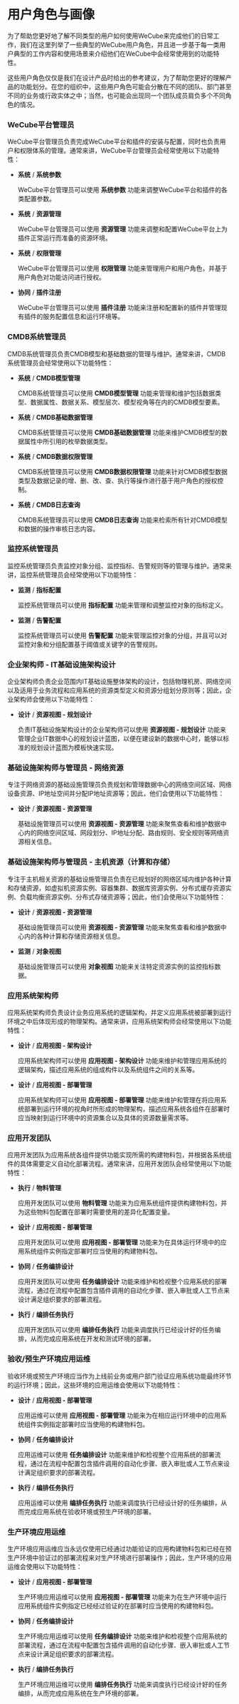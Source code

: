 # 用户角色与画像

为了帮助您更好地了解不同类型的用户如何使用WeCube来完成他们的日常工作，我们在这里列举了一些典型的WeCube用户角色，并且进一步基于每一类用户典型的工作内容和使用场景来介绍他们在WeCube中会经常使用到的功能特性。

这些用户角色仅仅是我们在设计产品时给出的参考建议，为了帮助您更好的理解产品的功能划分。在您的组织中，这些用户角色可能会分散在不同的团队、部门甚至不同的业务或行政实体之中；当然，也可能会出现同一个团队成员肩负多个不同角色的情况。


### WeCube平台管理员

WeCube平台管理员负责完成WeCube平台和插件的安装与配置，同时也负责用户和权限体系的管理。通常来讲，WeCube平台管理员会经常使用以下功能特性：

- **系统** / **系统参数**

    WeCube平台管理员可以使用 **系统参数** 功能来调整WeCube平台和插件的各类配置参数。

- **系统** / **资源管理**

    WeCube平台管理员可以使用 **资源管理** 功能来调整和配置WeCube平台上为插件正常运行而准备的资源环境。

- **系统** / **权限管理**

    WeCube平台管理员可以使用 **权限管理** 功能来管理用户和用户角色，并基于用户角色对功能访问进行授权。

- **协同** / **插件注册**

    WeCube平台管理员可以使用 **插件注册** 功能来注册和配置新的插件并管理现有插件的服务配置信息和运行环境等。


### CMDB系统管理员

CMDB系统管理员负责CMDB模型和基础数据的管理与维护。通常来讲，CMDB系统管理员会经常使用以下功能特性：

- **系统** / **CMDB模型管理**

    CMDB系统管理员可以使用 **CMDB模型管理** 功能来管理和维护包括数据类型、数据属性、数据关系、模型层次、模型视角等在内的CMDB模型要素。

- **系统** / **CMDB基础数据管理**

    CMDB系统管理员可以使用 **CMDB基础数据管理** 功能来维护CMDB模型的数据属性中所引用的枚举数据类型。

- **系统** / **CMDB数据权限管理**

    CMDB系统管理员可以使用 **CMDB数据权限管理** 功能来针对CMDB模型数据类型及数据记录的增、删、改、查、执行等操作进行基于用户角色的授权控制。

- **系统** / **CMDB日志查询**

    CMDB系统管理员可以使用 **CMDB日志查询** 功能来检索所有针对CMDB模型和数据的操作审核日志内容。


### 监控系统管理员

监控系统管理员负责监控对象分组、监控指标、告警规则等的管理与维护。通常来讲，监控系统管理员会经常使用以下功能特性：

- **监测** / **指标配置**

    监控系统管理员可以使用 **指标配置** 功能来管理和调整监控对象的指标定义。

- **监测** / **告警配置**

    监控系统管理员可以使用 **告警配置** 功能来管理监控对象的分组，并且可以对监控对象和分组配置基于阈值或关键字的告警规则。


### 企业架构师 - IT基础设施架构设计

企业架构师负责企业范围内IT基础设施整体架构的设计，包括物理机房、网络空间以及适用于业务流程和应用系统的资源类型定义和资源分组划分原则等；因此，企业架构师会使用以下功能特性：

- **设计** / **资源视图 - 规划设计**

    负责IT基础设施架构设计的企业架构师可以使用 **资源视图 - 规划设计** 功能来管理企业IT数据中心的规划设计蓝图，以便在建设新的数据中心时，能够以标准的规划设计蓝图为模板快速实现。


### 基础设施架构师与管理员 - 网络资源

专注于网络资源的基础设施管理员负责规划和管理数据中心的网络空间区域、网络设备资源、IP地址空间并分配IP地址资源等；因此，他们会使用以下功能特性：

- **设计** / **资源视图 - 资源管理**

    基础设施管理员可以使用 **资源视图 - 资源管理** 功能来聚焦查看和维护数据中心内的网络空间区域、网段划分、IP地址分配、路由规则、安全规则等网络资源相关信息。

### 基础设施架构师与管理员 - 主机资源（计算和存储）

专注于主机相关资源的基础设施管理员负责在已规划好的网络区域内维护各种计算和存储资源，如虚拟机资源实例、容器集群、数据库资源实例、分布式缓存资源实例、负载均衡资源实例、分布式存储资源等；因此，他们会使用以下功能特性：

- **设计** / **资源视图 - 资源管理**

    基础设施管理员可以使用 **资源视图 - 资源管理** 功能来聚焦查看和维护数据中心内的各种计算和存储资源相关信息。

- **监测** / **对象视图**

    基础设施管理员可以使用 **对象视图** 功能来关注特定资源实例的监控指标数据。


### 应用系统架构师

应用系统架构师负责设计业务应用系统的逻辑架构，并定义应用系统被部署到运行环境之中后体现形成的物理架构。通常来讲，应用系统架构师会经常使用以下功能特性：

- **设计** / **应用视图 - 架构设计**

    应用系统架构师可以使用 **应用视图 - 架构设计** 功能来维护和管理应用系统的逻辑架构，描述应用系统的组成构件以及系统组件之间的关系等。

- **设计** / **应用视图 - 部署管理**

    应用系统架构师可以使用 **应用视图 - 部署管理** 功能来维护和管理在将应用系统部署到运行环境的视角时所形成的物理架构，描述应用系统各组件在部署时应当映射到运行环境中的资源集合以及具体的资源数量需求等。


### 应用开发团队

应用开发团队为应用系统各组件提供功能实现所需的构建物料包，并根据各系统组件的具体需要定义自动化部署流程。通常来讲，应用开发团队会经常使用以下功能特性：

- **执行** / **物料管理**

    应用开发团队可以使用 **物料管理** 功能来为应用系统组件提供构建物料包，并为这些物料包配置在部署时需要使用的差异化配置变量。

- **设计** / **应用视图 - 部署管理**

    应用开发团队可以使用 **应用视图 - 部署管理** 功能来为在具体运行环境中的应用系统组件实例指定部署时应当使用的构建物料包。

- **协同** / **任务编排设计**

    应用开发团队可以使用 **任务编排设计** 功能来维护和检视整个应用系统的部署流程，通过在流程中配置包含插件调用的自动化步骤、嵌入审批或人工节点来设计满足组织要求的部署流程。

- **执行** / **编排任务执行**

    应用开发团队可以使用 **编排任务执行** 功能来调度执行已经设计好的任务编排，从而完成应用系统在开发和测试环境的部署。


### 验收/预生产环境应用运维

验收环境或预生产环境应当作为上线前业务或用户部门验证应用系统功能最终环节的运行环境；因此，这些环境的应用运维会使用以下功能特性：

- **设计** / **应用视图 - 部署管理**

    应用运维可以使用 **应用视图 - 部署管理** 功能来为在相应运行环境中的应用系统组件实例指定部署时应当使用的构建物料包。

- **协同** / **任务编排设计**

    应用运维可以使用 **任务编排设计** 功能来维护和检视整个应用系统的部署流程，通过在流程中配置包含插件调用的自动化步骤、嵌入审批或人工节点来设计满足组织要求的部署流程。

- **执行** / **编排任务执行**

    应用运维可以使用 **编排任务执行** 功能来调度执行已经设计好的任务编排，从而完成应用系统在验收环境或预生产环境的部署。


### 生产环境应用运维

生产环境应用运维应当永远仅使用已经通过功能验证的应用构建物料包和已经在预生产环境中验证过的部署流程来对生产环境进行部署操作；因此，生产环境的应用运维会使用以下功能特性：

- **设计** / **应用视图 - 部署管理**

    生产环境应用运维可以使用 **应用视图 - 部署管理** 功能来为在生产环境中运行应用系统组件实例指定已经经过验证的在部署时应当使用的构建物料包。

- **协同** / **任务编排设计**

    生产环境应用运维可以使用 **任务编排设计** 功能来维护和检视整个应用系统的部署流程，通过在流程中配置包含插件调用的自动化步骤、嵌入审批或人工节点来设计满足组织要求的部署流程。

- **执行** / **编排任务执行**

    生产环境应用运维可以使用 **编排任务执行** 功能来调度执行已经设计好的任务编排，从而完成应用系统在生产环境的部署。
